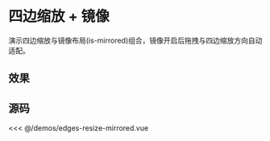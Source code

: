 # 四边缩放 + 镜像

演示四边缩放与镜像布局(is-mirrored)组合，镜像开启后拖拽与四边缩放方向自动适配。

## 效果

<ClientOnly>
  <DemoEdgesResizeMirrored></DemoEdgesResizeMirrored>
</ClientOnly>

## 源码

<<< @/demos/edges-resize-mirrored.vue
